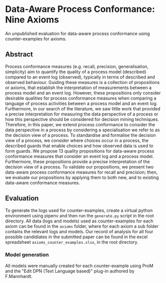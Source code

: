 # Data-Aware Process Conformance: Nine Axioms

An unpublished evaluation for data-aware process conformance using counter-examples for axioms.
## Abstract

Process conformance measures (e.g. recall, precision, generalisation, simplicity) aim to quantify the quality of a process model (described) compared to an event log (observed), typically in terms of described and observed behaviour.
Guiding these measures is a collection of propositions or axioms, that establish the interpretation of measurements between a process model and an event log.
However, these propositions only consider desirable qualities for process conformance measures when comparing a language of process activities between a process model and an event log.
Furthermore, in our search of the literature, we saw little work that provided a precise interpretation for measuring the data perspective of a process or how this perspective should be considered for decision mining techniques.
Therefore, in this paper, we extend process conformance to consider the data perspective in a process by considering a specialisation we refer to as the decision view of a process.
To standardise and formalise the decision view of a process, we consider where choices occur in a process, the described guards that enable choices and how observed data is used to form guards.
We propose 13 quality propositions for data-aware process conformance measures that consider an event log and a process model.
Furthermore, these propositions provide a precise interpretation of the decision view of a process.
To validate our propositions, we present two data-aware process conformance measures for recall and precision; then, we evaluate our propositions by applying them to both new, and to existing data-aware conformance measures.

## Evaluation

To generate the logs used for counter-examples, create a virtual python environment using pipenv and then run the `generate.py` script in the root directory.
All data (logs and models) used as counter-examples for each axiom can be found in the `axioms` folder, where for each axiom a sub folder contains the relevant logs and models.
Our record of analysis for all four possible candidiates in the submitted paper can be found in the excel spreadsheet `axioms_counter_examples.xlsx`, in the root directory.

### Model generation
All models were manually created for each counter-example using ProM and the "Edit DPN (Text Language based)" plug-in authored by F.Mannhardt.
